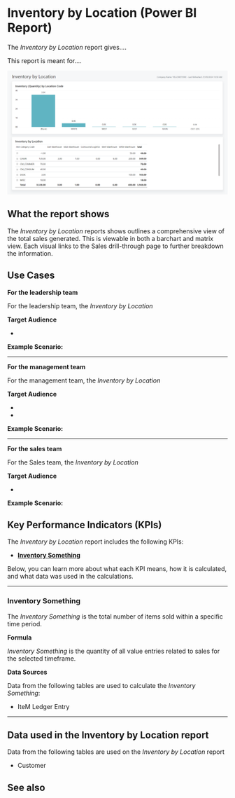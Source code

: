 # Inventory by Location (Power BI Report)

The _Inventory by Location_ report gives....

This report is meant for....

![Inventory by Location](/business-central/media/inventory/inventory-by-location.png "Inventory by Location - Screenshot")

## What the report shows

The *Inventory by Location* reports shows outlines a comprehensive view of the total sales generated. This is viewable in both a barchart and matrix view. Each visual links to the Sales drill-through page to further breakdown the information.


## Use Cases

**For the leadership team**

For the leadership team, the *Inventory by Location* 

**Target Audience**

- 

**Example Scenario:** 

---

**For the management team**

For the management team, the *Inventory by Location*

**Target Audience**

- 
- 

**Example Scenario:** 

---

**For the sales team**

For the Sales team, the *Inventory by Location*  

**Target Audience**

- 

**Example Scenario:** 

## Key Performance Indicators (KPIs)

The _Inventory by Location_ report includes the following KPIs:

- [**Inventory Something**](#)

Below, you can learn more about what each KPI means, how it is calculated, and what data was used in the calculations.

---
### Inventory Something

The *Inventory Something* is the total number of items sold within a specific time period.

**Formula**  

*Inventory Something* is the quantity of all value entries related to sales for the selected timeframe.

**Data Sources**

Data from the following tables are used to calculate the *Inventory Something*:
- IteM Ledger Entry

---
## Data used in the Inventory by Location report

Data from the following tables are used on the *Inventory by Location* report
- Customer


## See also
